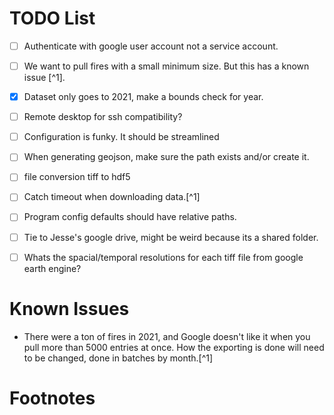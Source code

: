 # TODO List

- [ ] Authenticate with google user account not a service account.

- [ ] We want to pull fires with a small minimum size. But this has a known issue [^1].

- [x] Dataset only goes to 2021, make a bounds check for year.

- [ ] Remote desktop for ssh compatibility?

- [ ] Configuration is funky. It should be streamlined

- [ ] When generating geojson, make sure the path exists and/or create it.

- [ ] file conversion tiff to hdf5

- [ ] Catch timeout when downloading data.[^1]

- [ ] Program config defaults should have relative paths.

- [ ] Tie to Jesse's google drive, might be weird because its a shared folder.

- [ ] Whats the spacial/temporal resolutions for each tiff file from google earth engine?

# Known Issues

- There were a ton of fires in 2021, and Google doesn't like it when you pull 
  more than 5000 entries at once. How the exporting is done will need to be changed, done in batches by month.[^1]


# Footnotes

